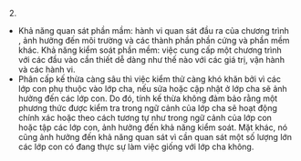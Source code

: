 2.
- Khả năng quan sát phần mầm: hành vi quan sát đầu ra của chương trình , ảnh hưởng đến môi trường và các thành phần phần cứng và phần mềm khác. Khả năng kiểm soát phần mềm: việc cung cấp một chương trình với các đầu vào cần thiết dễ dàng như thế nào với các giá trị, vận hành và các hành vi.
- Phân cấp kế thừa càng sâu thì việc kiểm thử càng khó khăn bởi vì các lớp con phụ thuộc vào lớp cha, nếu sửa hoặc cập nhật ở lớp cha sẽ ảnh hưởng đến các lớp con. Do đó, tính kế thừa không đảm bảo rằng một phương thức được kiểm tra trong ngữ cảnh của lớp cha sẽ hoạt động chính xác hoặc theo cách tương tự như trong ngữ cảnh của lớp con hoặc tập các lớp con, ảnh hưởng đến khả năng kiểm soát. Mặt khác, nó cũng ảnh hưởng đến khả năng quan sát vì cần quan sát một số lượng lớn các lớp con có đang thực sự làm việc giống với lớp cha không.